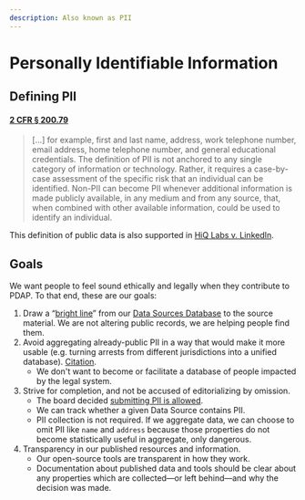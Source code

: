 ```yaml
---
description: Also known as PII
---
```


# Personally Identifiable Information

## Defining PII

#### [2 CFR § 200.79](https://www.law.cornell.edu/cfr/text/2/200.79)

> \[...] for example, first and last name, address, work telephone number, email address, home telephone number, and general educational credentials. The definition of PII is not anchored to any single category of information or technology. Rather, it requires a case-by-case assessment of the specific risk that an individual can be identified. Non-PII can become PII whenever additional information is made publicly available, in any medium and from any source, that, when combined with other available information, could be used to identify an individual.

This definition of public data is also supported in [HiQ Labs v. LinkedIn](https://en.wikipedia.org/wiki/HiQ\_Labs\_v.\_LinkedIn#cite\_note-1).

## Goals

We want people to feel sound ethically and legally when they contribute to PDAP. To that end, these are our goals:

1. Draw a “[bright line](https://en.wikipedia.org/wiki/Bright-line\_rule)” from our [Data Sources Database](../../../activities/data-dictionaries/data-sources-database.md) to the source material. We are not altering public records, we are helping people find them.
2. Avoid aggregating already-public PII in a way that would make it more usable (e.g. turning arrests from different jurisdictions into a unified database). [Citation](https://papers.ssrn.com/sol3/papers.cfm?abstract\_id=2678420).
   * We don't want to become or facilitate a database of people impacted by the legal system.
3. Strive for completion, and not be accused of editorializing by omission.&#x20;
   * The board decided [submitting PII is allowed](../staff/board-resolutions/personally-identifiable-information.md).
   * We can track whether a given Data Source contains PII.&#x20;
   * PII collection is not required. If we aggregate data, we can choose to omit PII like `name` and `address` because those properties do not become statistically useful in aggregate, only dangerous.
4. Transparency in our published resources and information.
   * Our open-source tools are transparent in how they work.
   * Documentation about published data and tools should be clear about any properties which are collected—or left behind—and why the decision was made.
